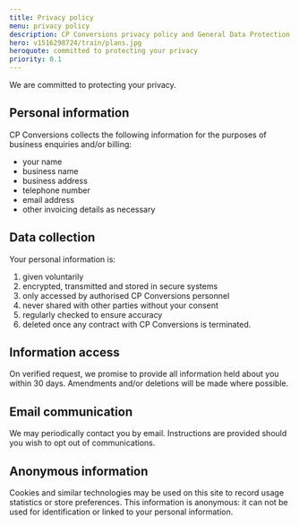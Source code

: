 ```yaml
---
title: Privacy policy
menu: privacy policy
description: CP Conversions privacy policy and General Data Protection Regulation (GDPR).
hero: v1516298724/train/plans.jpg
heroquote: committed to protecting your privacy
priority: 0.1
---
```


We are committed to protecting your privacy.


## Personal information

CP Conversions collects the following information for the purposes of business enquiries and/or billing:

* your name
* business name
* business address
* telephone number
* email address
* other invoicing details as necessary


## Data collection

Your personal information is:

1. given voluntarily
1. encrypted, transmitted and stored in secure systems
1. only accessed by authorised CP Conversions personnel
1. never shared with other parties without your consent
1. regularly checked to ensure accuracy
1. deleted once any contract with CP Conversions is terminated.


## Information access

On verified request, we promise to provide all information held about you within 30 days. Amendments and/or deletions will be made where possible.


## Email communication

We may periodically contact you by email. Instructions are provided should you wish to opt out of communications.


## Anonymous information

Cookies and similar technologies may be used on this site to record usage statistics or store preferences. This information is anonymous: it can not be used for identification or linked to your personal information.

